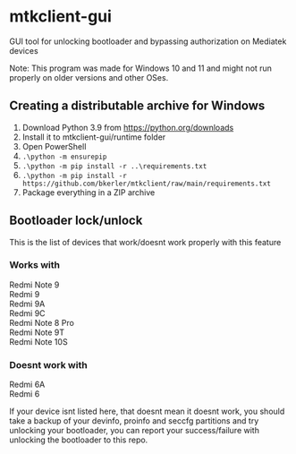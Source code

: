 # mtkclient-gui
GUI tool for unlocking bootloader and bypassing authorization on Mediatek devices

Note: This program was made for Windows 10 and 11 and might not run properly on older versions and other OSes.

## Creating a distributable archive for Windows
1. Download Python 3.9 from https://python.org/downloads
2. Install it to mtkclient-gui/runtime folder
3. Open PowerShell
4. `.\python -m ensurepip`
5. `.\python -m pip install -r ..\requirements.txt`
6. `.\python -m pip install -r https://github.com/bkerler/mtkclient/raw/main/requirements.txt`
7. Package everything in a ZIP archive

## Bootloader lock/unlock
This is the list of devices that work/doesnt work properly with this feature

### Works with
Redmi Note 9  
Redmi 9  
Redmi 9A  
Redmi 9C  
Redmi Note 8 Pro  
Redmi Note 9T  
Redmi Note 10S

### Doesnt work with
Redmi 6A  
Redmi 6

If your device isnt listed here, that doesnt mean it doesnt work, you should take a backup of your devinfo, proinfo and seccfg partitions and try unlocking your bootloader, you can report your success/failure with unlocking the bootloader to this repo.
